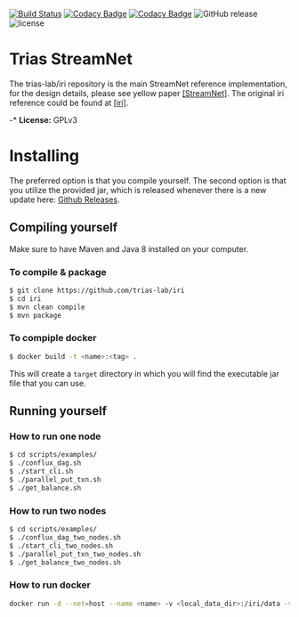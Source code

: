 [![Build Status](https://travis-ci.org/iotaledger/iri.svg?branch=dev)](https://travis-ci.org/iotaledger/iri)
[![Codacy Badge](https://api.codacy.com/project/badge/Grade/dba5b7ae42024718893991e767390135)](https://www.codacy.com/app/iotaledger/iri?utm_source=github.com&amp;utm_medium=referral&amp;utm_content=iotaledger/iri&amp;utm_campaign=Badge_Grade)
[![Codacy Badge](https://api.codacy.com/project/badge/Coverage/dba5b7ae42024718893991e767390135)](https://www.codacy.com/app/iotaledger/iri?utm_source=github.com&utm_medium=referral&utm_content=iotaledger/iri&utm_campaign=Badge_Coverage)
![GitHub release](https://img.shields.io/github/release/iotaledger/iri.svg)
![license](https://img.shields.io/github/license/iotaledger/iri.svg)

# Trias StreamNet # 

The trias-lab/iri repository is the main StreamNet reference implementation, 
for the design details, please see yellow paper [[StreamNet]](https://github.com/wunder3605/iri/blob/dev/document/yellow\_paper/StreamNet/StreamNet.pdf). 
The original iri reference could be found at [[iri]](https://github.com/iotaledger/iri).

-* **License:** GPLv3


# Installing #

The preferred option is that you compile yourself.
The second option is that you utilize the provided jar, 
which is released whenever there is a new update here: [Github Releases](https://github.com/trias-lab/iri/releases).

## Compiling yourself ##

Make sure to have Maven and Java 8 installed on your computer.

### To compile & package ###
```bash
$ git clone https://github.com/trias-lab/iri
$ cd iri
$ mvn clean compile
$ mvn package
```

### To compiple docker ###

```bash
$ docker build -t <name>:<tag> .
```

This will create a `target` directory in which you will find the executable jar file that you can use.

## Running yourself ##

### How to run one node ###

```bash
$ cd scripts/examples/
$ ./conflux_dag.sh
$ ./start_cli.sh
$ ./parallel_put_txn.sh
$ ./get_balance.sh
```

### How to run two nodes ###

```bash
$ cd scripts/examples/
$ ./conflux_dag_two_nodes.sh
$ ./start_cli_two_nodes.sh
$ ./parallel_put_txn_two_nodes.sh
$ ./get_balance_two_nodes.sh
```

### How to run docker ###

```bash
docker run -d --net=host --name <name> -v <local_data_dir>:/iri/data -v <neighbor_file>:/iri/conf/neighbors <name>:<tag> /entrypoint.sh
```
